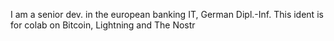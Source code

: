 I am a senior dev. in the european banking IT, German Dipl.-Inf. This ident is for colab on Bitcoin, Lightning and The Nostr

<!---
raymonostr/raymonostr is a ✨ special ✨ repository because its `README.md` (this file) appears on your GitHub profile.
You can click the Preview link to take a look at your changes.
--->
